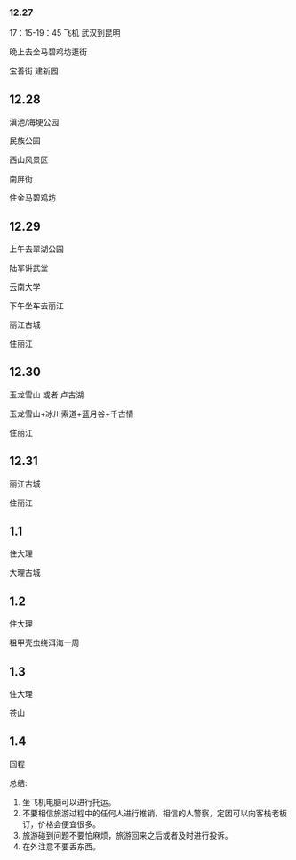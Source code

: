 ### 12.27



17：15-19：45 飞机 武汉到昆明

晚上去金马碧鸡坊逛街

宝善街 建新园

## 12.28



滇池/海埂公园

民族公园

西山风景区

南屏街

住金马碧鸡坊

## 12.29

上午去翠湖公园

陆军讲武堂

云南大学

下午坐车去丽江

丽江古城

住丽江



## 12.30

玉龙雪山 或者 卢古湖

玉龙雪山+冰川索道+蓝月谷+千古情

住丽江



## 12.31

丽江古城

住丽江



## 1.1 

住大理

大理古城



## 1.2

住大理

租甲壳虫绕洱海一周



## 1.3 

住大理

苍山



## 1.4 

回程



总结:

1. 坐飞机电脑可以进行托运。
2. 不要相信旅游过程中的任何人进行推销，相信的人警察，定团可以向客栈老板订，价格会便宜很多。
3. 旅游碰到问题不要怕麻烦，旅游回来之后或者及时进行投诉。
4. 在外注意不要丢东西。